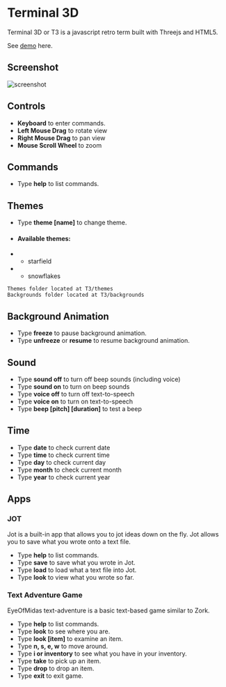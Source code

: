 # Terminal 3D
Terminal 3D or T3 is a javascript retro term built with Threejs and HTML5.

See [demo](http://p5yb14d3.github.io/terminal3d/T3.html) here.

## Screenshot
![screenshot](http://p5yb14d3.github.io/terminal3d/imgs.screenshot.png "screenshot")

## Controls
* **Keyboard** to enter commands.
* **Left Mouse Drag** to rotate view
* **Right Mouse Drag** to pan view
* **Mouse Scroll Wheel** to zoom


## Commands
* Type **help** to list commands.
## Themes
* Type **theme [name]** to change theme. 

* #### Available themes:
* * starfield
* * snowflakes

``` 
Themes folder located at T3/themes
Backgrounds folder located at T3/backgrounds 
```

## Background Animation
* Type **freeze** to pause background animation.
* Type **unfreeze** or **resume** to resume background animation.

## Sound
* Type **sound off** to turn off beep sounds (including voice)
* Type **sound on** to turn on beep sounds
* Type **voice off** to turn off text-to-speech
* Type **voice on** to turn on text-to-speech
* Type **beep [pitch] [duration]** to test a beep

## Time
* Type **date** to check current date
* Type **time** to check current time
* Type **day** to check current day
* Type **month** to check current month
* Type **year** to check current year

## Apps
### JOT
Jot is a built-in app that allows you to jot ideas down on the fly. Jot allows you to save what you wrote onto a text file. 
* Type **help** to list commands.
* Type **save** to save what you wrote in Jot.
* Type **load** to load what a text file into Jot.
* Type **look** to view what you wrote so far. 

### Text Adventure Game
EyeOfMidas text-adventure is a basic text-based game similar to Zork.
* Type **help** to list commands.
* Type **look** to see where you are.
* Type **look [item]** to examine an item.
* Type **n, s, e, w** to move around.
* Type **i or inventory** to see what you have in your inventory.
* Type **take** to pick up an item.
* Type **drop** to drop an item.
* Type **exit** to exit game.
